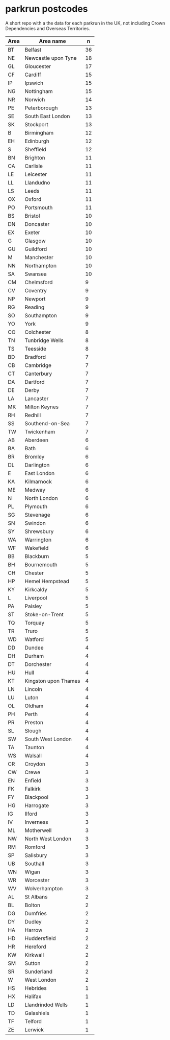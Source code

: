 # parkrun postcodes

A short repo with a the data for each parkrun in the UK, not including Crown Dependencies and Overseas Territories.

| Area | Area name         | n  |
|------|------------------|----|
| BT | Belfast | 36 |
| NE | Newcastle upon Tyne | 18 |
| GL | Gloucester | 17 |
| CF | Cardiff | 15 |
| IP | Ipswich | 15 |
| NG | Nottingham | 15 |
| NR | Norwich | 14 |
| PE | Peterborough | 13 |
| SE | South East London | 13 |
| SK | Stockport | 13 |
| B | Birmingham | 12 |
| EH | Edinburgh | 12 |
| S | Sheffield | 12 |
| BN | Brighton | 11 |
| CA | Carlisle | 11 |
| LE | Leicester | 11 |
| LL | Llandudno | 11 |
| LS | Leeds | 11 |
| OX | Oxford | 11 |
| PO | Portsmouth | 11 |
| BS | Bristol | 10 |
| DN | Doncaster | 10 |
| EX | Exeter | 10 |
| G | Glasgow | 10 |
| GU | Guildford | 10 |
| M | Manchester | 10 |
| NN | Northampton | 10 |
| SA | Swansea | 10 |
| CM | Chelmsford | 9 |
| CV | Coventry | 9 |
| NP | Newport | 9 |
| RG | Reading | 9 |
| SO | Southampton | 9 |
| YO | York | 9 |
| CO | Colchester | 8 |
| TN | Tunbridge Wells | 8 |
| TS | Teesside | 8 |
| BD | Bradford | 7 |
| CB | Cambridge | 7 |
| CT | Canterbury | 7 |
| DA | Dartford | 7 |
| DE | Derby | 7 |
| LA | Lancaster | 7 |
| MK | Milton Keynes | 7 |
| RH | Redhill | 7 |
| SS | Southend-on-Sea | 7 |
| TW | Twickenham | 7 |
| AB | Aberdeen | 6 |
| BA | Bath | 6 |
| BR | Bromley | 6 |
| DL | Darlington | 6 |
| E | East London | 6 |
| KA | Kilmarnock | 6 |
| ME | Medway | 6 |
| N | North London | 6 |
| PL | Plymouth | 6 |
| SG | Stevenage | 6 |
| SN | Swindon | 6 |
| SY | Shrewsbury | 6 |
| WA | Warrington | 6 |
| WF | Wakefield | 6 |
| BB | Blackburn | 5 |
| BH | Bournemouth | 5 |
| CH | Chester | 5 |
| HP | Hemel Hempstead | 5 |
| KY | Kirkcaldy | 5 |
| L | Liverpool | 5 |
| PA | Paisley | 5 |
| ST | Stoke-on-Trent | 5 |
| TQ | Torquay | 5 |
| TR | Truro | 5 |
| WD | Watford | 5 |
| DD | Dundee | 4 |
| DH | Durham | 4 |
| DT | Dorchester | 4 |
| HU | Hull | 4 |
| KT | Kingston upon Thames | 4 |
| LN | Lincoln | 4 |
| LU | Luton | 4 |
| OL | Oldham | 4 |
| PH | Perth | 4 |
| PR | Preston | 4 |
| SL | Slough | 4 |
| SW | South West London | 4 |
| TA | Taunton | 4 |
| WS | Walsall | 4 |
| CR | Croydon | 3 |
| CW | Crewe | 3 |
| EN | Enfield | 3 |
| FK | Falkirk | 3 |
| FY | Blackpool | 3 |
| HG | Harrogate | 3 |
| IG | Ilford | 3 |
| IV | Inverness | 3 |
| ML | Motherwell | 3 |
| NW | North West London | 3 |
| RM | Romford | 3 |
| SP | Salisbury | 3 |
| UB | Southall | 3 |
| WN | Wigan | 3 |
| WR | Worcester | 3 |
| WV | Wolverhampton | 3 |
| AL | St Albans | 2 |
| BL | Bolton | 2 |
| DG | Dumfries | 2 |
| DY | Dudley | 2 |
| HA | Harrow | 2 |
| HD | Huddersfield | 2 |
| HR | Hereford | 2 |
| KW | Kirkwall | 2 |
| SM | Sutton | 2 |
| SR | Sunderland | 2 |
| W | West London | 2 |
| HS | Hebrides | 1 |
| HX | Halifax | 1 |
| LD | Llandrindod Wells | 1 |
| TD | Galashiels | 1 |
| TF | Telford | 1 |
| ZE | Lerwick | 1 |
